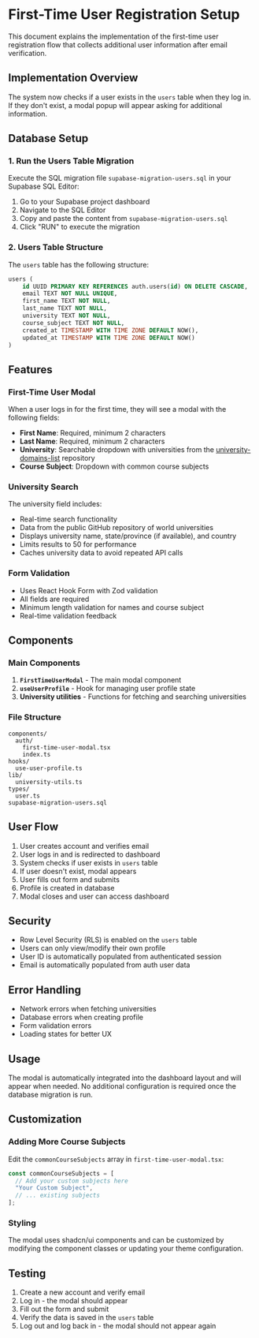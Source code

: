 # First-Time User Registration Setup

This document explains the implementation of the first-time user registration flow that collects additional user information after email verification.

## Implementation Overview

The system now checks if a user exists in the `users` table when they log in. If they don't exist, a modal popup will appear asking for additional information.

## Database Setup

### 1. Run the Users Table Migration

Execute the SQL migration file `supabase-migration-users.sql` in your Supabase SQL Editor:

1. Go to your Supabase project dashboard
2. Navigate to the SQL Editor
3. Copy and paste the content from `supabase-migration-users.sql`
4. Click "RUN" to execute the migration

### 2. Users Table Structure

The `users` table has the following structure:

```sql
users (
    id UUID PRIMARY KEY REFERENCES auth.users(id) ON DELETE CASCADE,
    email TEXT NOT NULL UNIQUE,
    first_name TEXT NOT NULL,
    last_name TEXT NOT NULL,
    university TEXT NOT NULL,
    course_subject TEXT NOT NULL,
    created_at TIMESTAMP WITH TIME ZONE DEFAULT NOW(),
    updated_at TIMESTAMP WITH TIME ZONE DEFAULT NOW()
)
```

## Features

### First-Time User Modal

When a user logs in for the first time, they will see a modal with the following fields:

- **First Name**: Required, minimum 2 characters
- **Last Name**: Required, minimum 2 characters  
- **University**: Searchable dropdown with universities from the [university-domains-list](https://github.com/Hipo/university-domains-list) repository
- **Course Subject**: Dropdown with common course subjects

### University Search

The university field includes:
- Real-time search functionality
- Data from the public GitHub repository of world universities
- Displays university name, state/province (if available), and country
- Limits results to 50 for performance
- Caches university data to avoid repeated API calls

### Form Validation

- Uses React Hook Form with Zod validation
- All fields are required
- Minimum length validation for names and course subject
- Real-time validation feedback

## Components

### Main Components

1. **`FirstTimeUserModal`** - The main modal component
2. **`useUserProfile`** - Hook for managing user profile state
3. **University utilities** - Functions for fetching and searching universities

### File Structure

```
components/
  auth/
    first-time-user-modal.tsx
    index.ts
hooks/
  use-user-profile.ts
lib/
  university-utils.ts
types/
  user.ts
supabase-migration-users.sql
```

## User Flow

1. User creates account and verifies email
2. User logs in and is redirected to dashboard
3. System checks if user exists in `users` table
4. If user doesn't exist, modal appears
5. User fills out form and submits
6. Profile is created in database
7. Modal closes and user can access dashboard

## Security

- Row Level Security (RLS) is enabled on the `users` table
- Users can only view/modify their own profile
- User ID is automatically populated from authenticated session
- Email is automatically populated from auth user data

## Error Handling

- Network errors when fetching universities
- Database errors when creating profile
- Form validation errors
- Loading states for better UX

## Usage

The modal is automatically integrated into the dashboard layout and will appear when needed. No additional configuration is required once the database migration is run.

## Customization

### Adding More Course Subjects

Edit the `commonCourseSubjects` array in `first-time-user-modal.tsx`:

```typescript
const commonCourseSubjects = [
  // Add your custom subjects here
  "Your Custom Subject",
  // ... existing subjects
];
```

### Styling

The modal uses shadcn/ui components and can be customized by modifying the component classes or updating your theme configuration.

## Testing

1. Create a new account and verify email
2. Log in - the modal should appear
3. Fill out the form and submit
4. Verify the data is saved in the `users` table
5. Log out and log back in - the modal should not appear again
